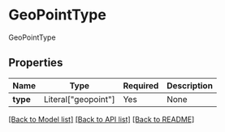 # GeoPointType

GeoPointType

## Properties
Name | Type | Required | Description |
------------ | ------------- | ------------- | ------------- |
**type** | Literal["geopoint"] | Yes | None |


[[Back to Model list]](../../README.md#documentation-for-models) [[Back to API list]](../../README.md#documentation-for-api-endpoints) [[Back to README]](../../README.md)
